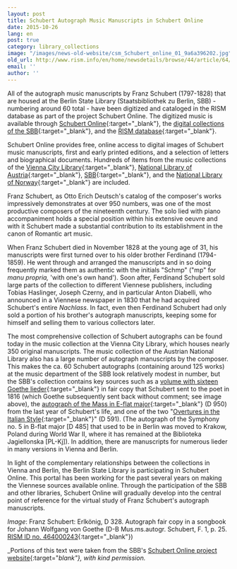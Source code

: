 ```yaml
---
layout: post
title: Schubert Autograph Music Manuscripts in Schubert Online
date: 2015-10-26
lang: en
post: true
category: library_collections
image: "/images/news-old-website/csm_Schubert_online_01_9a6a396202.jpg"
old_url: http://www.rism.info/en/home/newsdetails/browse/44/article/64/schubert-autograph-music-manuscripts-in-schubert-online.html
email: ''
author: ''
---
```


All of the autograph music manuscripts by Franz Schubert (1797-1828) that are housed at the Berlin State Library (Staatsbibliothek zu Berlin, SBB) - numbering around 60 total - have been digitized and cataloged in the RISM database as part of the project Schubert Online. The digitized music is available through [Schubert Online](http://www.schubert-online.at/activpage/index.php){:target="_blank"}, the [digital collections of the SBB](http://digital.staatsbibliothek-berlin.de/){:target="_blank"}, and the [RISM database](https://opac.rism.info/){:target="_blank"}.

Schubert Online provides free, online access to digital images of Schubert music manuscripts, first and early printed editions, and a selection of letters and biographical documents. Hundreds of items from the music collections of the [Vienna City Library](https://www.wienbibliothek.at/bestaende-sammlungen/musiksammlung){:target="_blank"}, [National Library of Austria](http://www.onb.ac.at/sammlungen/musik.htm){:target="_blank"}, [SBB](http://staatsbibliothek-berlin.de/die-staatsbibliothek/abteilungen/musik/){:target="_blank"}, and the [National Library of Norway](http://www.nb.no/){:target="_blank"} are included.

Franz Schubert, as Otto Erich Deutsch's catalog of the composer's works impressively demonstrates at over 950 numbers, was one of the most productive composers of the nineteenth century. The solo lied with piano accompaniment holds a special position within his extensive oeuvre and with it Schubert made a substantial contribution to its establishment in the canon of Romantic art music.

When Franz Schubert died in November 1828 at the young age of 31, his manuscripts were first turned over to his older brother Ferdinand (1794-1859). He went through and arranged the manuscripts and in so doing frequently marked them as authentic with the initials "Schmp" ("mp" for _manu propria,_ 'with one's own hand'). Soon after, Ferdinand Schubert sold large parts of the collection to different Viennese publishers, including Tobias Haslinger, Joseph Czerny, and in particular Anton Diabelli, who announced in a Viennese newspaper in 1830 that he had acquired Schubert's entire _Nachlass_. In fact, even then Ferdinand Schubert had only sold a portion of his brother's autograph manuscripts, keeping some for himself and selling them to various collectors later.

The most comprehensive collection of Schubert autographs can be found today in the music collection at the Vienna City Library, which houses nearly 350 original manuscripts. The music collection of the Austrian National Library also has a large number of autograph manuscripts by the composer. This makes the ca. 60 Schubert autographs (containing around 125 works) at the music department of the SBB look relatively modest in number, but the SBB's collection contains key sources such as a [volume with sixteen Goethe lieder](http://resolver.staatsbibliothek-berlin.de/SBB00004A7100000000){:target="_blank"} in fair copy that Schubert sent to the poet in 1816 (which Goethe subsequently sent back without comment; see image above), the [autograph of the Mass in E-flat major](http://resolver.staatsbibliothek-berlin.de/SBB0001674E00000000){:target="_blank"} (D 950) from the last year of Schubert's life, and one of the two "[Overtures in the Italian Style](http://resolver.staatsbibliothek-berlin.de/SBB0001463A00000000){:target="_blank"}" (D 591). (The autograph of the Symphony no. 5 in B-flat major [D 485] that used to be in Berlin was moved to Krakow, Poland during World War II, where it has remained at the Biblioteka Jagiellonska [PL-Kj]). In addition, there are manuscripts for numerous lieder in many versions in Vienna and Berlin.

In light of the complementary relationships between the collections in Vienna and Berlin, the Berlin State Library is participating in Schubert Online. This portal has been working for the past several years on making the Viennese sources available online. Through the participation of the SBB and other libraries, Schubert Online will gradually develop into the central point of reference for the virtual study of Franz Schubert's autograph manuscripts.

_Image_: Franz Schubert: Erlkönig, D 328. Autograph fair copy in a songbook for Johann Wolfgang von Goethe (D-B Mus.ms.autogr. Schubert, F. 1, p. 25. [RISM ID no. 464000243](https://opac.rism.info/search?id=464000243){:target="_blank"})

_Portions of this text were taken from the SBB's [Schubert Online project website](https://staatsbibliothek-berlin.de/die-staatsbibliothek/abteilungen/musik/projekte/schubert-online){:target="_blank"}, with kind permission._
